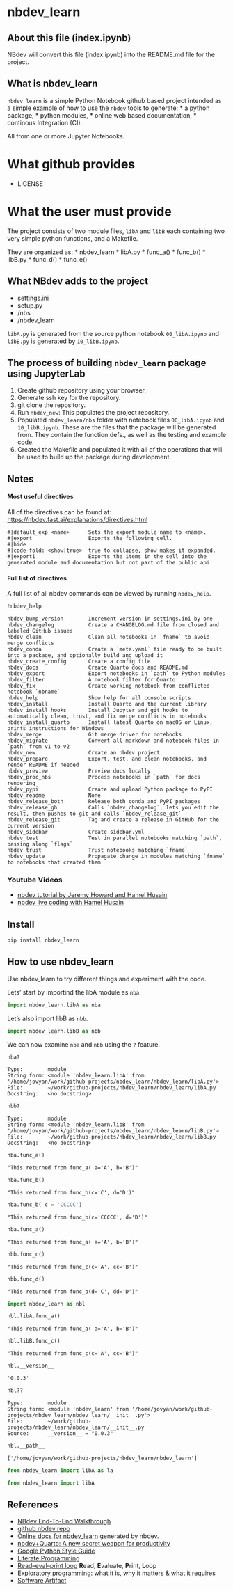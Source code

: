 # nbdev_learn

<!-- WARNING: THIS FILE WAS AUTOGENERATED! DO NOT EDIT! -->

## About this file (index.ipynb)

NBdev will convert this file (index.ipynb) into the README.md file for
the project.

## What is nbdev_learn

`nbdev_learn` is a simple Python Notebook github based project intended
as a simple example of how to use the `nbdev` tools to generate: \* a
python package, \* python modules, \* online web based documentation, \*
continous Integration (CI).

All from one or more Jupyter Notebooks.

# What github provides

- LICENSE

# What the user must provide

The project consists of two module files, `libA` and `libB` each
containing two very simple python functions, and a Makefile.

They are organized as: \* nbdev_learn \* libA.py \* func_a() \* func_b()
\* libB.py \* func_d() \* func_e()

## What NBdev adds to the project

- settings.ini
- setup.py
- /nbs
- /nbdev_learn

`libA.py` is generated from the source python notebook `00_libA.ipynb`
and `libB.py` is generated by `10_libB.ipynb`.

## The process of building `nbdev_learn` package using JupyterLab

1.  Create github repository using your browser.
2.  Generate ssh key for the repository.
3.  git clone the repository.
4.  Run `nbdev_new`: This populates the project repository.
5.  Populated `nbdev_learn/nbs` folder with notebook files
    `00_libA.ipynb` and `10_libB.ipynb`. These are the files that the
    package will be generated from. They contain the function defs., as
    well as the testing and example code.
6.  Created the Makefile and populated it with all of the operations
    that will be used to build up the package during development.

## Notes

#### Most useful directives

All of the directives can be found at:
https://nbdev.fast.ai/explanations/directives.html

    #|default_exp <name>      Sets the export module name to <name>.
    #|export                  Exports the following cell.
    #|hide                    
    #|code-fold: <show|true>  true to collapse, show makes it expanded.
    #|exporti                 Exports the items in the cell into the generated module and documentation but not part of the public api.

#### Full list of directives

A full list of all nbdev commands can be viewed by running `nbdev_help`.

``` python
!nbdev_help
```

    nbdev_bump_version        Increment version in settings.ini by one
    nbdev_changelog           Create a CHANGELOG.md file from closed and labeled GitHub issues
    nbdev_clean               Clean all notebooks in `fname` to avoid merge conflicts
    nbdev_conda               Create a `meta.yaml` file ready to be built into a package, and optionally build and upload it
    nbdev_create_config       Create a config file.
    nbdev_docs                Create Quarto docs and README.md
    nbdev_export              Export notebooks in `path` to Python modules
    nbdev_filter              A notebook filter for Quarto
    nbdev_fix                 Create working notebook from conflicted notebook `nbname`
    nbdev_help                Show help for all console scripts
    nbdev_install             Install Quarto and the current library
    nbdev_install_hooks       Install Jupyter and git hooks to automatically clean, trust, and fix merge conflicts in notebooks
    nbdev_install_quarto      Install latest Quarto on macOS or Linux, prints instructions for Windows
    nbdev_merge               Git merge driver for notebooks
    nbdev_migrate             Convert all markdown and notebook files in `path` from v1 to v2
    nbdev_new                 Create an nbdev project.
    nbdev_prepare             Export, test, and clean notebooks, and render README if needed
    nbdev_preview             Preview docs locally
    nbdev_proc_nbs            Process notebooks in `path` for docs rendering
    nbdev_pypi                Create and upload Python package to PyPI
    nbdev_readme              None
    nbdev_release_both        Release both conda and PyPI packages
    nbdev_release_gh          Calls `nbdev_changelog`, lets you edit the result, then pushes to git and calls `nbdev_release_git`
    nbdev_release_git         Tag and create a release in GitHub for the current version
    nbdev_sidebar             Create sidebar.yml
    nbdev_test                Test in parallel notebooks matching `path`, passing along `flags`
    nbdev_trust               Trust notebooks matching `fname`
    nbdev_update              Propagate change in modules matching `fname` to notebooks that created them

### Youtube Videos

- [nbdev tutorial by Jeremy Howard and Hamel
  Husain](https://www.youtube.com/watch?v=67FdzLSt4aA)
- [nbdev live coding with Hamel
  Husain](https://www.youtube.com/watch?v=ZJTop5uqC2U)

## Install

``` sh
pip install nbdev_learn
```

## How to use nbdev_learn

Use nbdev_learn to try different things and experiment with the code.

Lets’ start by importind the libA module as `nba`.

``` python
import nbdev_learn.libA as nba
```

Let’s also import libB as `nbb`.

``` python
import nbdev_learn.libB as nbb
```

We can now examine `nba` and `nbb` using the `?` feature.

``` python
nba?
```

    Type:        module
    String form: <module 'nbdev_learn.libA' from '/home/jovyan/work/github-projects/nbdev_learn/nbdev_learn/libA.py'>
    File:        ~/work/github-projects/nbdev_learn/nbdev_learn/libA.py
    Docstring:   <no docstring>

``` python
nbb?
```

    Type:        module
    String form: <module 'nbdev_learn.libB' from '/home/jovyan/work/github-projects/nbdev_learn/nbdev_learn/libB.py'>
    File:        ~/work/github-projects/nbdev_learn/nbdev_learn/libB.py
    Docstring:   <no docstring>

``` python
nba.func_a()
```

    "This returned from func_a( a='A', b='B')"

``` python
nba.func_b()
```

    "This returned from func_b(c='C', d='D')"

``` python
nba.func_b( c = 'CCCCC')
```

    "This returned from func_b(c='CCCCC', d='D')"

``` python
nba.func_a()
```

    "This returned from func_a( a='A', b='B')"

``` python
nbb.func_c()
```

    "This returned from func_c(c='A', cc='B')"

``` python
nbb.func_d()
```

    "This returned from func_b(d='C', dd='D')"

``` python
import nbdev_learn as nbl
```

``` python
nbl.libA.func_a()
```

    "This returned from func_a( a='A', b='B')"

``` python
nbl.libB.func_c()
```

    "This returned from func_c(c='A', cc='B')"

``` python
nbl.__version__
```

    '0.0.3'

``` python
nbl??
```

    Type:        module
    String form: <module 'nbdev_learn' from '/home/jovyan/work/github-projects/nbdev_learn/nbdev_learn/__init__.py'>
    File:        ~/work/github-projects/nbdev_learn/nbdev_learn/__init__.py
    Source:      __version__ = "0.0.3"

``` python
nbl.__path__
```

    ['/home/jovyan/work/github-projects/nbdev_learn/nbdev_learn']

``` python
from nbdev_learn import libA as la
```

``` python
from nbdev_learn import libA
```

## References

- [NBdev End-To-End
  Walkthrough](https://nbdev.fast.ai/tutorials/tutorial.html)
- [github nbdev repo](https://github.com/fastai/nbdev)
- [Online docs for nbdev_learn](https://lidar532.github.io/nbdev_learn/)
  generated by nbdev.
- [nbdev+Quarto: A new secret weapon for
  productivity](https://www.fast.ai/posts/2022-07-28-nbdev2.html)
- [Google Python Style
  Guide](https://google.github.io/styleguide/pyguide.html#381-docstrings)
- [Literate
  Programming](https://en.wikipedia.org/wiki/Literate_programming)
- [Read–eval–print
  loop](https://en.wikipedia.org/wiki/Read%E2%80%93eval%E2%80%93print_loop)
  **R**ead, **E**valuate, **P**rint, **L**oop
- [Exploratory
  programming:](https://deepnote.com/blog/exploratory-programming) what
  it is, why it matters & what it requires
- [Software
  Artifact](https://en.wikipedia.org/wiki/Artifact_(software_development))
